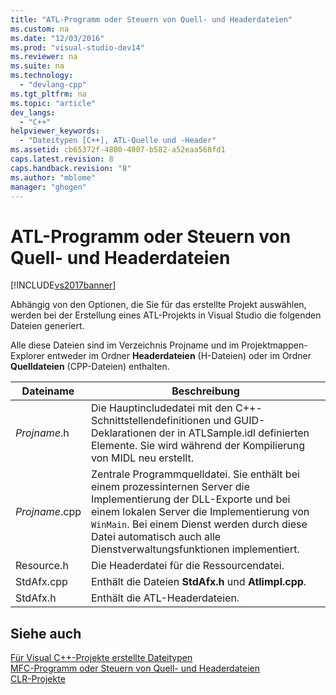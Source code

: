 ```yaml
---
title: "ATL-Programm oder Steuern von Quell- und Headerdateien"
ms.custom: na
ms.date: "12/03/2016"
ms.prod: "visual-studio-dev14"
ms.reviewer: na
ms.suite: na
ms.technology: 
  - "devlang-cpp"
ms.tgt_pltfrm: na
ms.topic: "article"
dev_langs: 
  - "C++"
helpviewer_keywords: 
  - "Dateitypen [C++], ATL-Quelle und -Header"
ms.assetid: cb65372f-4880-4007-b582-a52eaa568fd1
caps.latest.revision: 8
caps.handback.revision: "8"
ms.author: "mblome"
manager: "ghogen"
---
```

# ATL-Programm oder Steuern von Quell- und Headerdateien
[!INCLUDE[vs2017banner](../assembler/inline/includes/vs2017banner.md)]

Abhängig von den Optionen, die Sie für das erstellte Projekt auswählen, werden bei der Erstellung eines ATL\-Projekts in Visual Studio die folgenden Dateien generiert.  
  
 Alle diese Dateien sind im Verzeichnis Projname und im Projektmappen\-Explorer entweder im Ordner **Headerdateien** \(H\-Dateien\) oder im Ordner **Quelldateien** \(CPP\-Dateien\) enthalten.  
  
|Dateiname|Beschreibung|  
|---------------|------------------|  
|*Projname*.h|Die Hauptincludedatei mit den C\+\+\-Schnittstellendefinitionen und GUID\-Deklarationen der in ATLSample.idl definierten Elemente.  Sie wird während der Kompilierung von MIDL neu erstellt.|  
|*Projname*.cpp|Zentrale Programmquelldatei.  Sie enthält bei einem prozessinternen Server die Implementierung der DLL\-Exporte und bei einem lokalen Server die Implementierung von `WinMain`.  Bei einem Dienst werden durch diese Datei automatisch auch alle Dienstverwaltungsfunktionen implementiert.|  
|Resource.h|Die Headerdatei für die Ressourcendatei.|  
|StdAfx.cpp|Enthält die Dateien **StdAfx.h** und **Atlimpl.cpp**.|  
|StdAfx.h|Enthält die ATL\-Headerdateien.|  
  
## Siehe auch  
 [Für Visual C\+\+\-Projekte erstellte Dateitypen](../ide/file-types-created-for-visual-cpp-projects.md)   
 [MFC\-Programm oder Steuern von Quell\- und Headerdateien](../ide/mfc-program-or-control-source-and-header-files.md)   
 [CLR\-Projekte](../ide/files-created-for-clr-projects.md)
